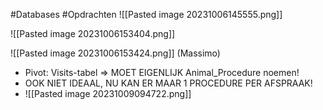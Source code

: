 #Databases #Opdrachten 
![[Pasted image 20231006145555.png]]

![[Pasted image 20231006153404.png]]

![[Pasted image 20231006153424.png]]
(Massimo)
- Pivot: Visits-tabel => MOET EIGENLIJK Animal_Procedure noemen!
- OOK NIET IDEAAL, NU KAN ER MAAR 1 PROCEDURE PER AFSPRAAK!
- ![[Pasted image 20231009094722.png]]